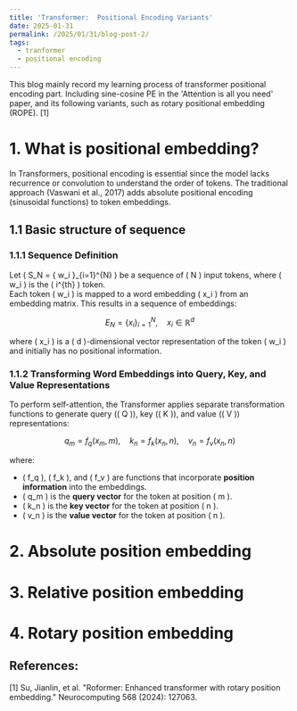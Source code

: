 ```yaml
---
title: 'Transformer:  Positional Encoding Variants'
date: 2025-01-31
permalink: /2025/01/31/blog-post-2/
tags:
  - tranformer
  - positional encoding
---
```


This blog mainly record my learning process of transformer positional encoding part. Including sine-cosine PE in the 'Attention is all you need' paper, and its following variants, 
such as rotary positional embedding (ROPE). [1]
# 1. What is positional embedding?
In Transformers, positional encoding is essential since the model lacks recurrence or convolution to understand the order of tokens. The traditional approach (Vaswani et al., 2017) adds absolute positional encoding (sinusoidal functions) to token embeddings.
## 1.1 Basic structure of sequence
### 1.1.1 Sequence Definition

Let \( S_N = \{ w_i \}_{i=1}^{N} \) be a sequence of \( N \) input tokens, where \( w_i \) is the \( i^{th} \) token.  
Each token \( w_i \) is mapped to a word embedding \( x_i \) from an embedding matrix. This results in a sequence of embeddings:

$$
E_N = \{ x_i \}_{i=1}^{N}, \quad x_i \in \mathbb{R}^d
$$

where \( x_i \) is a \( d \)-dimensional vector representation of the token \( w_i \) and initially has no positional information.

### 1.1.2 Transforming Word Embeddings into Query, Key, and Value Representations

To perform self-attention, the Transformer applies separate transformation functions to generate query (\( Q \)), key (\( K \)), and value (\( V \)) representations:

$$
q_m = f_q(x_m, m), \quad k_n = f_k(x_n, n), \quad v_n = f_v(x_n, n)
$$

where:

- \( f_q \), \( f_k \), and \( f_v \) are functions that incorporate **position information** into the embeddings.
- \( q_m \) is the **query vector** for the token at position \( m \).
- \( k_n \) is the **key vector** for the token at position \( n \).
- \( v_n \) is the **value vector** for the token at position \( n \).



# 2. Absolute position embedding


# 3. Relative position embedding

# 4. Rotary position embedding





## References:
[1] Su, Jianlin, et al. "Roformer: Enhanced transformer with rotary position embedding." Neurocomputing 568 (2024): 127063.
